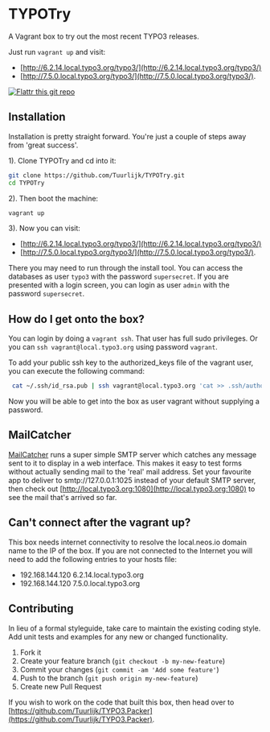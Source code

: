 # TYPOTry
A Vagrant box to try out the most recent TYPO3 releases.

Just run `vagrant up` and visit:

* [http://6.2.14.local.typo3.org/typo3/](http://6.2.14.local.typo3.org/typo3/)
* [http://7.5.0.local.typo3.org/typo3/](http://7.5.0.local.typo3.org/typo3/).

[![Flattr this git repo](http://api.flattr.com/button/flattr-badge-large.png)](https://flattr.com/submit/auto?user_id=Tuurlijk&url=https://github.com/Tuurlijk/TYPOTry&title=TYPOTry&language=Ansible&tags=github&category=software)

## Installation
Installation is pretty straight forward. You're just a couple of steps away from 'great success'.

1). Clone TYPOTry and cd into it:
```bash
git clone https://github.com/Tuurlijk/TYPOTry.git
cd TYPOTry
```

2). Then boot the machine:
```bash
vagrant up
```

3). Now you can visit:

* [http://6.2.14.local.typo3.org/typo3/](http://6.2.14.local.typo3.org/typo3/)
* [http://7.5.0.local.typo3.org/typo3/](http://7.5.0.local.typo3.org/typo3/).

There you may need to run through the install tool. You can access the databases as user `typo3` with the password `supersecret`. If you are presented with a login screen, you can login as user `admin` with the password `supersecret`.

## How do I get onto the box?
You can login by doing a `vagrant ssh`. That user has full sudo privileges. Or you can `ssh vagrant@local.typo3.org` using password `vagrant`.

To add your public ssh key to the authorized_keys file of the vagrant user, you can execute the following command:

```bash
 cat ~/.ssh/id_rsa.pub | ssh vagrant@local.typo3.org 'cat >> .ssh/authorized_keys'
```

Now you will be able to get into the box as user vagrant without supplying a password.

## MailCatcher
[MailCatcher](http://mailcatcher.me/) runs a super simple SMTP server which catches any message sent to it to display in a web interface. This makes it easy to test forms without actually sending mail to the 'real' mail address. Set your favourite app to deliver to smtp://127.0.0.1:1025 instead of your default SMTP server, then check out [http://local.typo3.org:1080](http://local.typo3.org:1080) to see the mail that's arrived so far.

## Can't connect after the vagrant up?

This box needs internet connectivity to resolve the local.neos.io domain name to the IP of the box. If you are not connected to the Internet you will need to add the following entries to your hosts file:

* 192.168.144.120 6.2.14.local.typo3.org
* 192.168.144.120 7.5.0.local.typo3.org

## Contributing
In lieu of a formal styleguide, take care to maintain the existing coding style. Add unit tests and examples for any new or changed functionality.

1. Fork it
2. Create your feature branch (`git checkout -b my-new-feature`)
3. Commit your changes (`git commit -am 'Add some feature'`)
4. Push to the branch (`git push origin my-new-feature`)
5. Create new Pull Request

If you wish to work on the code that built this box, then head over to [https://github.com/Tuurlijk/TYPO3.Packer](https://github.com/Tuurlijk/TYPO3.Packer).
